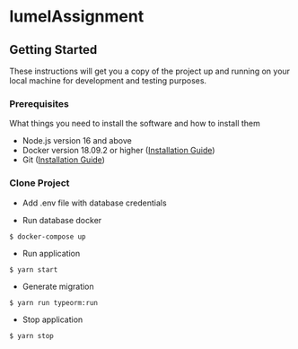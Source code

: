 # lumelAssignment
## Getting Started

These instructions will get you a copy of the project up and running on your local machine for development and testing purposes.

### Prerequisites

What things you need to install the software and how to install them

- Node.js version 16 and above
- Docker version 18.09.2 or higher ([Installation Guide](https://www.docker.com/products/docker-desktop))
- Git ([Installation Guide](https://git-scm.com/book/en/v2/Getting-Started-Installing-Git))

### Clone Project
- Add .env file with database credentials

- Run database docker

```
$ docker-compose up
```

- Run application

```
$ yarn start
```

- Generate migration

```
$ yarn run typeorm:run
```

- Stop application

```
$ yarn stop
```

